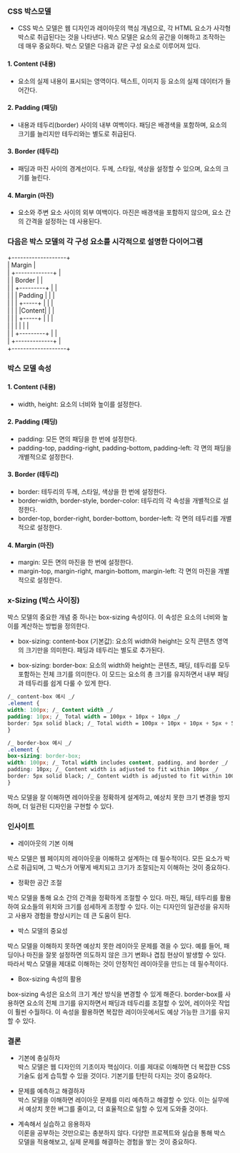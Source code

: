 ### CSS 박스모델

- CSS 박스 모델은 웹 디자인과 레이아웃의 핵심 개념으로, 각 HTML 요소가 사각형 박스로 취급된다는 것을 나타낸다. 박스 모델은 요소의 공간을 이해하고 조작하는 데 매우 중요하다. 박스 모델은 다음과 같은 구성 요소로 이루어져 있다.

#### 1. Content (내용)

- 요소의 실제 내용이 표시되는 영역이다. 텍스트, 이미지 등 요소의 실제 데이터가 들어간다.

#### 2. Padding (패딩)

- 내용과 테두리(border) 사이의 내부 여백이다. 패딩은 배경색을 포함하며, 요소의 크기를 늘리지만 테두리와는 별도로 취급된다.

#### 3. Border (테두리)

- 패딩과 마진 사이의 경계선이다. 두께, 스타일, 색상을 설정할 수 있으며, 요소의 크기를 늘린다.

#### 4. Margin (마진)

- 요소와 주변 요소 사이의 외부 여백이다. 마진은 배경색을 포함하지 않으며, 요소 간의 간격을 설정하는 데 사용된다.

### 다음은 박스 모델의 각 구성 요소를 시각적으로 설명한 다이어그램

+-------------------+<br>
| Margin |<br>
| +-------------+ |<br>
| | Border | |<br>
| | +---------+ | |<br>
| | | Padding | | |<br>
| | | +-----+ | | |<br>
| | | |Content| | |<br>
| | | +-----+ | | |<br>
| | | | | |<br>
| | +---------+ | |<br>
| +-------------+ |<br>
+-------------------+

### 박스 모델 속성

#### 1. Content (내용)

- width, height: 요소의 너비와 높이를 설정한다.

#### 2. Padding (패딩)

- padding: 모든 면의 패딩을 한 번에 설정한다.
- padding-top, padding-right, padding-bottom, padding-left: 각 면의 패딩을 개별적으로 설정한다.

#### 3. Border (테두리)

- border: 테두리의 두께, 스타일, 색상을 한 번에 설정한다.
- border-width, border-style, border-color: 테두리의 각 속성을 개별적으로 설정한다.
- border-top, border-right, border-bottom, border-left: 각 면의 테두리를 개별적으로 설정한다.

#### 4. Margin (마진)

- margin: 모든 면의 마진을 한 번에 설정한다.
- margin-top, margin-right, margin-bottom, margin-left: 각 면의 마진을 개별적으로 설정한다.

### x-Sizing (박스 사이징)

박스 모델의 중요한 개념 중 하나는 box-sizing 속성이다. 이 속성은 요소의 너비와 높이를 계산하는 방법을 정의한다.

- box-sizing: content-box (기본값): 요소의 width와 height는 오직 콘텐츠 영역의 크기만을 의미한다. 패딩과 테두리는 별도로 추가된다.

- box-sizing: border-box: 요소의 width와 height는 콘텐츠, 패딩, 테두리를 모두 포함하는 전체 크기를 의미한다. 이 모드는 요소의 총 크기를 유지하면서 내부 패딩과 테두리를 쉽게 다룰 수 있게 한다.

```css
/_ content-box 예시 _/
.element {
width: 100px; /_ Content width _/
padding: 10px; /_ Total width = 100px + 10px + 10px _/
border: 5px solid black; /_ Total width = 100px + 10px + 10px + 5px + 5px _/
}
```

```css
/_ border-box 예시 _/
.element {
box-sizing: border-box;
width: 100px; /_ Total width includes content, padding, and border _/
padding: 10px; /_ Content width is adjusted to fit within 100px _/
border: 5px solid black; /_ Content width is adjusted to fit within 100px _/
}
```

박스 모델을 잘 이해하면 레이아웃을 정확하게 설계하고, 예상치 못한 크기 변경을 방지하며, 더 일관된 디자인을 구현할 수 있다.

### 인사이트

- 레이아웃의 기본 이해

박스 모델은 웹 페이지의 레이아웃을 이해하고 설계하는 데 필수적이다. 모든 요소가 박스로 취급되며, 그 박스가 어떻게 배치되고 크기가 조절되는지 이해하는 것이 중요하다.

- 정확한 공간 조절

박스 모델을 통해 요소 간의 간격을 정확하게 조절할 수 있다. 마진, 패딩, 테두리를 활용하여 요소들의 위치와 크기를 섬세하게 조정할 수 있다. 이는 디자인의 일관성을 유지하고 사용자 경험을 향상시키는 데 큰 도움이 된다.

- 박스 모델의 중요성

박스 모델을 이해하지 못하면 예상치 못한 레이아웃 문제를 겪을 수 있다. 예를 들어, 패딩이나 마진을 잘못 설정하면 의도하지 않은 크기 변화나 겹침 현상이 발생할 수 있다. 따라서 박스 모델을 제대로 이해하는 것이 안정적인 레이아웃을 만드는 데 필수적이다.

- Box-sizing 속성의 활용

box-sizing 속성은 요소의 크기 계산 방식을 변경할 수 있게 해준다. border-box를 사용하면 요소의 전체 크기를 유지하면서 패딩과 테두리를 조절할 수 있어, 레이아웃 작업이 훨씬 수월하다. 이 속성을 활용하면 복잡한 레이아웃에서도 예상 가능한 크기를 유지할 수 있다.

### 결론

- 기본에 충실하자<br>
  박스 모델은 웹 디자인의 기초이자 핵심이다. 이를 제대로 이해하면 더 복잡한 CSS 기술도 쉽게 습득할 수 있을 것이다. 기본기를 탄탄히 다지는 것이 중요하다.

- 문제를 예측하고 해결하자<br>
  박스 모델을 이해하면 레이아웃 문제를 미리 예측하고 해결할 수 있다. 이는 실무에서 예상치 못한 버그를 줄이고, 더 효율적으로 일할 수 있게 도와줄 것이다.

- 계속해서 실습하고 응용하자<br>
  이론을 공부하는 것만으로는 충분하지 않다. 다양한 프로젝트와 실습을 통해 박스 모델을 적용해보고, 실제 문제를 해결하는 경험을 쌓는 것이 중요하다.
